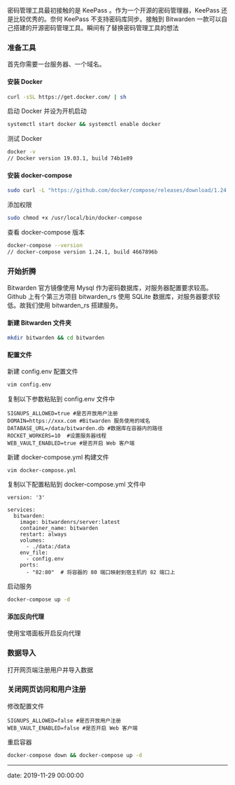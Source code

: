 
密码管理工具最初接触的是 KeePass 。作为一个开源的密码管理器，KeePass 还是比较优秀的。奈何 KeePass 不支持密码库同步。接触到 Bitwarden 一款可以自己搭建的开源密码管理工具。瞬间有了替换密码管理工具的想法

### 准备工具

首先你需要一台服务器、一个域名。

#### 安装 Docker

```bash
curl -sSL https://get.docker.com/ | sh
```

启动 Docker 并设为开机启动

```bash
systemctl start docker && systemctl enable docker
```

测试 Docker

```bash
docker -v
// Docker version 19.03.1, build 74b1e89
```

#### 安装 docker-compose

```bash
sudo curl -L "https://github.com/docker/compose/releases/download/1.24.1/docker-compose-$(uname -s)-$(uname -m)" -o /usr/local/bin/docker-compose
```

添加权限

```bash
sudo chmod +x /usr/local/bin/docker-compose
```

查看 docker-compose 版本

```bash
docker-compose --version
// docker-compose version 1.24.1, build 4667896b
```

### 开始折腾

Bitwarden 官方镜像使用 Mysql 作为密码数据库，对服务器配置要求较高。Github 上有个第三方项目 bitwarden_rs 使用 SQLite 数据库，对服务器要求较低。故我们使用 bitwarden_rs 搭建服务。

#### 新建 Bitwarden 文件夹

```bash
mkdir bitwarden && cd bitwarden
```

#### 配置文件

新建 config.env 配置文件

```bash
vim config.env
```

复制以下参数粘贴到 config.env 文件中

```
SIGNUPS_ALLOWED=true #是否开放用户注册
DOMAIN=https://xxx.com #Bitwarden 服务使用的域名
DATABASE_URL=/data/bitwarden.db #数据库在容器内的路径
ROCKET_WORKERS=10  #设置服务器线程
WEB_VAULT_ENABLED=true #是否开启 Web 客户端
```

新建 docker-compose.yml 构建文件

```
vim docker-compose.yml
```

复制以下配置粘贴到 docker-compose.yml 文件中

```
version: '3'

services:
  bitwarden:
    image: bitwardenrs/server:latest
    container_name: bitwarden
    restart: always
    volumes:
      - ./data:/data
    env_file:
      - config.env
    ports:
      - "82:80"  # 将容器的 80 端口映射到宿主机的 82 端口上
```

启动服务

```bash
docker-compose up -d
```

#### 添加反向代理

使用宝塔面板开启反向代理

### 数据导入

打开网页端注册用户并导入数据

### 关闭网页访问和用户注册

修改配置文件

```
SIGNUPS_ALLOWED=false #是否开放用户注册
WEB_VAULT_ENABLED=false #是否开启 Web 客户端
```

重启容器

```bash
docker-compose down && docker-compose up -d
```

---

date: 2019-11-29 00:00:00
